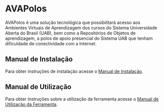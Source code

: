 # AVAPolos
AVAPolos é uma solução tecnológica que possibilitará acesso aos Ambientes Virtuais de Aprendizagem dos cursos do Sistema Universidade Aberta do Brasil (UAB), bem como a Repositórios de Objetos de aprendizagem, a polos de apoio presencial do Sistema UAB que tenham difículdade de conectividade com a Internet.

 ## Manual de Instalação

Para obter instruções de instalação acesse o [Manual de Instalação](https://github.com/C3FURG/AVAPolos/wiki/Manual-de-Instala%C3%A7%C3%A3o). 

## Manual de Utilização 

Para obter instruções sobre a utilização da ferramenta acesse o [Manual de Utilização da Ferramenta](https://github.com/C3FURG/AVAPolos/wiki/Manual-de-Utiliza%C3%A7%C3%A3o). 
